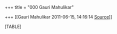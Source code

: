 +++
title = "000 Gauri Mahulikar"

+++
[[Gauri Mahulikar	2011-06-15, 14:16:14 [Source](https://groups.google.com/g/bvparishat/c/7h-O8INV0Oc)]]



[TABLE]

